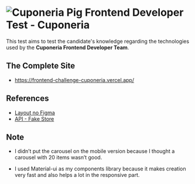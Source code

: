 # ![Cuponeria Pig](https://camo.githubusercontent.com/6f8483710048fe836d3e5d61b6af4290c55aff3901e36963181429ed996bc425/68747470733a2f2f6d656469612e6375706f6e657269612e636f6d2e62722f6375706f6e65726961342f696d6167656e732f696c7573747261636f65732f657874656e73616f2f706f727175696e686f2d6865726f692d657874656e73616f2e676966) Frontend Developer Test - Cuponeria

This test aims to test the candidate's knowledge regarding the technologies used by the **Cuponeria Frontend Developer Team**.

## The Complete Site

- https://frontend-challenge-cuponeria.vercel.app/

## References 

- [Layout no Figma](https://www.figma.com/file/CjWJWkhU0eYmwVlUaPs4A0/Cuponeria-Frontend-Challenge?node-id=0%3A1)
- [API - Fake Store](https://fakestoreapi.com/)

## Note

- I didn’t put the carousel on the mobile version because I thought a carousel with 20 items wasn’t good.

- I used Material-ui as my components library because it makes creation very fast and also helps a lot in the responsive part.

